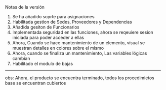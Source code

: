 Notas de la versión
1. Se ha añadido soprte para asignaciones
2. Habilitada gestion de Sedes, Proveedores y Dependencias
3. Añadida gesiton de Funcionarios
4. Implementada seguridad en las funciones, ahora se reqeuiere sesion iniciada para poder acceder a ellas
5. Ahora, Cuando se hace mantenimiento de un elemento, visual se muestran detalles en colores sobre el mismo
6. Ahora, cuando se finaliza un mantenimiento, Las variables lógicas cambian
7. Habilitado el modulo de bajas


------------------
obs: Ahora, el producto se encuentra terminado, todos los procedimietos base se encuentran cubiertos
